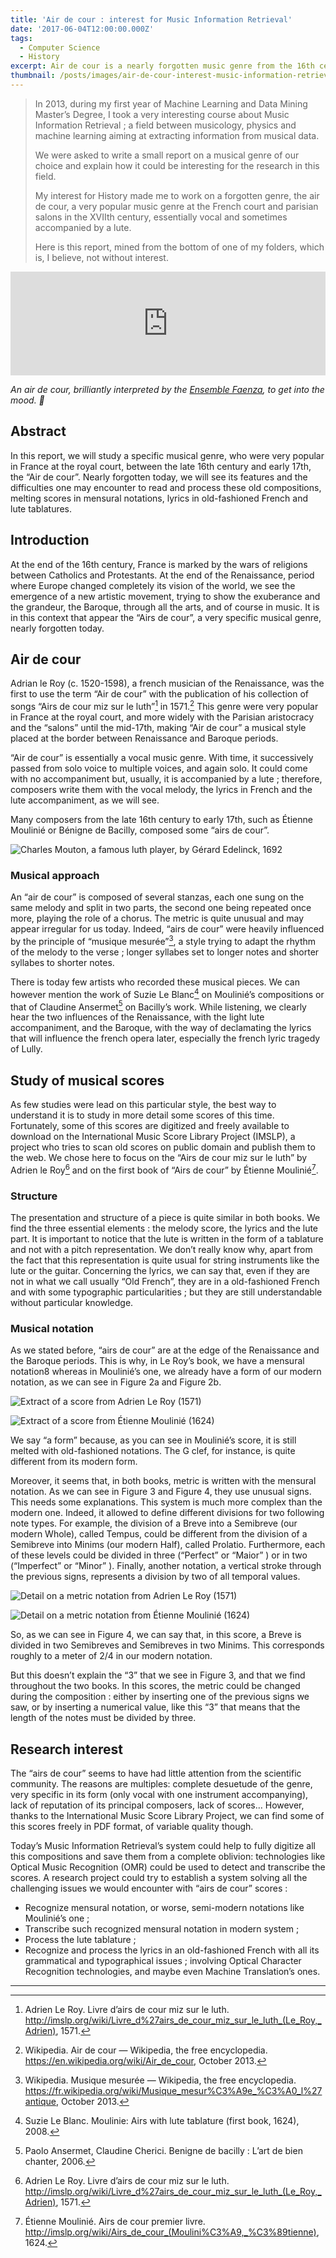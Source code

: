 ```yaml
---
title: 'Air de cour : interest for Music Information Retrieval'
date: '2017-06-04T12:00:00.000Z'
tags:
  - Computer Science
  - History
excerpt: Air de cour is a nearly forgotten music genre from the 16th century. We study how this genre could be of interest in the Music Information Retrieval field.
thumbnail: /posts/images/air-de-cour-interest-music-information-retrieval/illustration-tablatures-moulinie.png
---
```


> In 2013, during my first year of Machine Learning and Data Mining Master’s Degree, I took a very interesting course about Music Information Retrieval ; a field between musicology, physics and machine learning aiming at extracting information from musical data.
>
> We were asked to write a small report on a musical genre of our choice and explain how it could be interesting for the research in this field.
>
> My interest for History made me to work on a forgotten genre, the air de cour, a very popular music genre at the French court and parisian salons in the XVIIth century, essentially vocal and sometimes accompanied by a lute.
>
> Here is this report, mined from the bottom of one of my folders, which is, I believe, not without interest.

<iframe width="100%" height="166" scrolling="no" frameborder="no" allow="autoplay" src="https://w.soundcloud.com/player/?url=https%3A//api.soundcloud.com/tracks/110385172&color=%23ff5500&auto_play=false&hide_related=false&show_comments=true&show_user=true&show_reposts=false&show_teaser=true"></iframe>

*An air de cour, brilliantly interpreted by the [Ensemble Faenza](http://www.faenza.fr/), to get into the mood. 🎵*

## Abstract

In this report, we will study a specific musical genre, who were very popular in France at the royal court, between the late 16th century and early 17th, the “Air de cour”. Nearly forgotten today, we will see its features and the difficulties one may encounter to read and process these old compositions, melting scores in mensural notations, lyrics in old-fashioned French and lute tablatures.

## Introduction

At the end of the 16th century, France is marked by the wars of religions between Catholics and Protestants. At the end of the Renaissance, period where Europe changed completely its vision of the world, we see the emergence of a new artistic movement, trying to show the exuberance and the grandeur, the Baroque, through all the arts, and of course in music. It is in this context that appear the “Airs de cour”, a very specific musical genre, nearly forgotten today.

## Air de cour

Adrian le Roy (c. 1520-1598), a french musician of the Renaissance, was the first to use the term “Air de cour” with the publication of his collection of songs “Airs de cour miz sur le luth”[^1] in 1571.[^2] This genre were very popular in France at the royal court, and more widely with the Parisian aristocracy and the “salons” until the mid-17th, making “Air de cour” a musical style placed at the border between Renaissance and Baroque periods.

“Air de cour” is essentially a vocal music genre. With time, it successively passed from solo voice to multiple voices, and again solo. It could come with no accompaniment but, usually, it is accompanied by a lute ; therefore, composers write them with the vocal melody, the lyrics in French and the lute accompaniment, as we will see.

Many composers from the late 16th century to early 17th, such as Étienne Moulinié or Bénigne de Bacilly, composed some “airs de cour”.

![Charles Mouton, a famous luth player, by Gérard Edelinck, 1692](/posts/images/air-de-cour-interest-music-information-retrieval/charles-mouton.jpg "Figure 1: Charles Mouton, a famous luth player, by Gérard Edelinck, 1692")

### Musical approach

An “air de cour” is composed of several stanzas, each one sung on the same melody and split in two parts, the second one being repeated once more, playing the role of a chorus. The metric is quite unusual and may appear irregular for us today. Indeed, “airs de cour” were heavily influenced by the principle of “musique mesurée”[^3], a style trying to adapt the rhythm of the melody to the verse ; longer syllabes set to longer notes and shorter syllabes to shorter notes.

There is today few artists who recorded these musical pieces. We can however mention the work of Suzie Le Blanc[^4] on Moulinié’s compositions or that of Claudine Ansermet[^5] on Bacilly’s work. While listening, we clearly hear the two influences of the Renaissance, with the light lute accompaniment, and the Baroque, with the way of declamating the lyrics that will influence the french opera later, especially the french lyric tragedy of Lully.

## Study of musical scores

As few studies were lead on this particular style, the best way to understand it is to study in more detail some scores of this time. Fortunately, some of this scores are digitized and freely available to download on the International Music Score Library Project (IMSLP), a project who tries to scan old scores on public domain and publish them to the web. We chose here to focus on the “Airs de cour miz sur le luth” by Adrien le Roy[^6] and on the first book of “Airs de cour” by Étienne Moulinié[^7].

### Structure

The presentation and structure of a piece is quite similar in both books. We find the three essential elements : the melody score, the lyrics and the lute part. It is important to notice that the lute is written in the form of a tablature and not with a pitch representation. We don’t really know why, apart from the fact that this representation is quite usual for string instruments like the lute or the guitar.
Concerning the lyrics, we can say that, even if they are not in what we call usually “Old French”, they are in a old-fashioned French and with some typographic particularities ; but they are still understandable without particular knowledge.

### Musical notation

As we stated before, “airs de cour” are at the edge of the Renaissance and the Baroque periods. This is why, in Le Roy’s book, we have a mensural notation8 whereas in Moulinié’s one, we already have a form of our modern notation, as we can see in Figure 2a and Figure 2b.

![Extract of a score from Adrien Le Roy (1571)](/posts/images/air-de-cour-interest-music-information-retrieval/leroy_score.png "Figure 2a: Extract of a score from Adrien Le Roy (1571)")

![Extract of a score from Étienne Moulinié (1624)](/posts/images/air-de-cour-interest-music-information-retrieval/moulinie_score.png "Figure 2b: Extract of a score from Étienne Moulinié (1624)")

We say “a form” because, as you can see in Moulinié’s score, it is still melted with old-fashioned notations. The G clef, for instance, is quite different from its modern form.

Moreover, it seems that, in both books, metric is written with the mensural notation. As we can see in Figure 3 and Figure 4, they use unusual signs. This needs some explanations. This system is much more complex than the modern one. Indeed, it allowed to define different divisions for two following note types. For example, the division of a Breve into a Semibreve (our modern Whole), called Tempus, could be different from the division of a Semibreve into Minims (our modern Half), called Prolatio. Furthermore, each of these levels could be divided in three (“Perfect” or “Maior” ) or in two (“Imperfect” or “Minor” ). Finally, another notation, a vertical stroke through the previous signs, represents a division by two of all temporal values.

![Detail on a metric notation from Adrien Le Roy (1571)](/posts/images/air-de-cour-interest-music-information-retrieval/leroy_metric.png "Figure 3: Detail on a metric notation from Adrien Le Roy (1571)")

![Detail on a metric notation from Étienne Moulinié (1624)](/posts/images/air-de-cour-interest-music-information-retrieval/moulinie_metric.png "Figure 4: Detail on a metric notation from Étienne Moulinié (1624)")

So, as we can see in Figure 4, we can say that, in this score, a Breve is divided in two Semibreves and Semibreves in two Minims. This corresponds roughly to a meter of 2/4 in our modern notation.

But this doesn’t explain the “3” that we see in Figure 3, and that we find throughout the two books. In this scores, the metric could be changed during the composition : either by inserting one of the previous signs we saw, or by inserting a numerical value, like this “3” that means that the length of the notes must be divided by three.

## Research interest

The “airs de cour” seems to have had little attention from the scientific community. The reasons are multiples: complete desuetude of the genre, very specific in its form (only vocal with one instrument accompanying), lack of reputation of its principal composers, lack of scores… However, thanks to the International Music Score Library Project, we can find some of this scores freely in PDF format, of variable quality though.

Today’s Music Information Retrieval’s system could help to fully digitize all this compositions and save them from a complete oblivion: technologies like Optical Music Recognition (OMR) could be used to detect and transcribe the scores. A research project could try to establish a system solving all the challenging issues we would encounter with “airs de cour” scores :

* Recognize mensural notation, or worse, semi-modern notations like Moulinié’s one ;
* Transcribe such recognized mensural notation in modern system ;
* Process the lute tablature ;
* Recognize and process the lyrics in an old-fashioned French with all its grammatical and typographical issues ; involving Optical Character Recognition technologies, and maybe even Machine Translation’s ones.

---

[^1]: Adrien Le Roy. Livre d’airs de cour miz sur le luth. http://imslp.org/wiki/Livre_d%27airs_de_cour_miz_sur_le_luth_(Le_Roy,_Adrien), 1571.
[^2]: Wikipedia. Air de cour — Wikipedia, the free encyclopedia. https://en.wikipedia.org/wiki/Air_de_cour, October 2013.
[^3]: Wikipedia. Musique mesurée — Wikipedia, the free encyclopedia. https://fr.wikipedia.org/wiki/Musique_mesur%C3%A9e_%C3%A0_l%27antique, October 2013.
[^4]: Suzie Le Blanc. Moulinie: Airs with lute tablature (first book, 1624), 2008.
[^5]: Paolo Ansermet, Claudine Cherici. Benigne de bacilly : L’art de bien chanter, 2006.
[^6]: Adrien Le Roy. Livre d’airs de cour miz sur le luth. http://imslp.org/wiki/Livre_d%27airs_de_cour_miz_sur_le_luth_(Le_Roy,_Adrien), 1571.
[^7]: Étienne Moulinié. Airs de cour premier livre. http://imslp.org/wiki/Airs_de_cour_(Moulini%C3%A9,_%C3%89tienne), 1624.
[^8]: Wikipedia. Mensural notation — Wikipedia, the free encyclopedia. https://en.wikipedia.org/wiki/Mensural_notation, October 2013.
